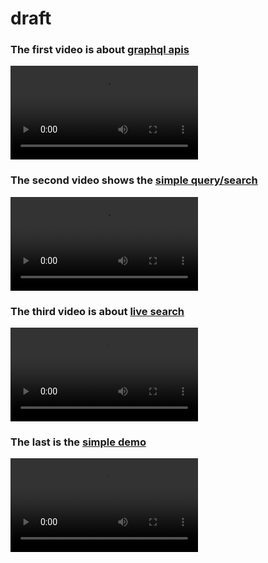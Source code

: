 
# draft
### The first video is about [graphql apis](./videos/graphQLapis.mov)
<video controls>
    <source src="./videos/graphQLapis.mov" type="video/mp4">
    Your browser does not support the video tag.
</video>

### The second video shows the [simple query/search](./videos/simplequery.mov)
<video controls>
    <source src="./videos/simplequery.mov" type="video/mp4">
    Your browser does not support the video tag.
</video>

### The third video is about [live search](./videos/liveSearch.mov)
<video controls>
    <source src="./videos/liveSearch.mov" type="video/mp4">
    Your browser does not support the video tag.
</video>

### The last is the [simple demo](./videos/demo.mov)
<video controls>
    <source src="./videos/demo.mov" type="video/mp4">
    Your browser does not support the video tag.
</video>